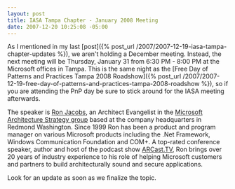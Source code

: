 ```yaml
---
layout: post
title: IASA Tampa Chapter - January 2008 Meeting
date: 2007-12-20 10:25:08 -05:00
---
```


As I mentioned in my last [post]({% post_url /2007/2007-12-19-iasa-tampa-chapter-updates %}), we aren't holding a December meeting. Instead, the next meeting will be Thursday, January 31 from 6:30 PM - 8:00 PM at the Microsoft offices in Tampa. This is the same night as the [Free Day of Patterns and Practices Tampa 2008 Roadshow]({% post_url /2007/2007-12-19-free-day-of-patterns-and-practices-tampa-2008-roadshow %}), so if you are attending the PnP day be sure to stick around for the IASA meeting afterwards.

The speaker is [Ron Jacobs](http://www.ronjacobs.com/), an Architect Evangelist in the [Microsoft Architecture Strategy group](http://msdn.microsoft.com/architecture) based at the company headquarters in Redmond Washington. Since 1999 Ron has been a product and program manager on various Microsoft products including the .Net Framework, Windows Communication Foundation and COM+. A top-rated conference speaker, author and host of the podcast show [ARCast.TV](http://www.arcast.tv), Ron brings over 20 years of industry experience to his role of helping Microsoft customers and partners to build architecturally sound and secure applications.

Look for an update as soon as we finalize the topic.
